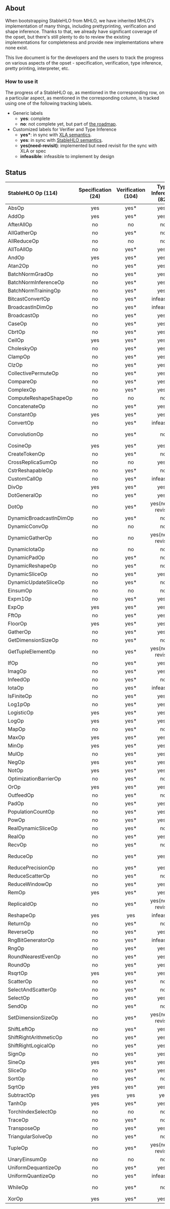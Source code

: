 ## About

When bootstrapping StableHLO from MHLO, we have inherited MHLO's implementation
of many things, including prettyprinting, verification and shape inference.
Thanks to that, we already have significant coverage of the opset, but there's
still plenty to do to review the existing implementations for completeness and
provide new implementations where none exist.

This live document is for the developers and the users to track the progress on
various aspects of the opset - specification, verification, type inference,
pretty printing, interpreter, etc.

### How to use it

The progress of a StableHLO op, as mentioned in the corresponding row, on a
particular aspect, as mentioned in the corresponding column, is tracked using
one of the following tracking labels.

 - Generic labels
    - **yes**: complete
    - **no**: not complete yet, but part of [the roadmap](https://github.com/openxla/stablehlo#roadmap).
 - Customized labels for Verifier and Type Inference
    - **yes\***: in sync with  [XLA semantics](https://www.tensorflow.org/xla/operation_semantics).
    - **yes**: in sync with [StableHLO semantics](https://github.com/openxla/stablehlo/blob/main/docs/spec_draft.md).
    - **yes(need-revisit)**: implemented but need revisit for the sync with XLA or spec
    - **infeasible**: infeasible to implement by design

## Status

| StableHLO Op (114)      | Specification (24) | Verification (104) | Type Inference (82) | Pretty Printing (77) | Interpreter (10) |
|:------------------------|:------------------:|:------------------:|:-------------------:|:--------------------:|:----------------:|
| AbsOp                   |        yes         |        yes*        |        yes*         |         yes          |        no        |
| AddOp                   |        yes         |        yes*        |        yes*         |         yes          |       yes        |
| AfterAllOp              |         no         |         no         |         no          |         yes          |        no        |
| AllGatherOp             |         no         |        yes*        |         no          |          no          |        no        |
| AllReduceOp             |         no         |         no         |         no          |          no          |        no        |
| AllToAllOp              |         no         |        yes*        |        yes*         |          no          |        no        |
| AndOp                   |        yes         |        yes*        |        yes*         |         yes          |        no        |
| Atan2Op                 |         no         |        yes*        |        yes*         |         yes          |        no        |
| BatchNormGradOp         |         no         |        yes*        |        yes*         |          no          |        no        |
| BatchNormInferenceOp    |         no         |        yes*        |        yes*         |          no          |        no        |
| BatchNormTrainingOp     |         no         |        yes*        |        yes*         |          no          |        no        |
| BitcastConvertOp        |         no         |        yes*        |     infeasible      |         yes          |        no        |
| BroadcastInDimOp        |         no         |        yes*        |     infeasible      |          no          |        no        |
| BroadcastOp             |         no         |        yes*        |        yes*         |          no          |        no        |
| CaseOp                  |         no         |        yes*        |        yes*         |          no          |        no        |
| CbrtOp                  |         no         |        yes*        |        yes*         |         yes          |        no        |
| CeilOp                  |        yes         |        yes*        |        yes*         |         yes          |       yes        |
| CholeskyOp              |         no         |        yes*        |        yes*         |         yes          |        no        |
| ClampOp                 |         no         |        yes*        |        yes*         |         yes          |        no        |
| ClzOp                   |         no         |        yes*        |        yes*         |         yes          |        no        |
| CollectivePermuteOp     |         no         |        yes*        |        yes*         |          no          |        no        |
| CompareOp               |         no         |        yes*        |        yes*         |         yes          |        no        |
| ComplexOp               |         no         |        yes*        |        yes*         |         yes          |        no        |
| ComputeReshapeShapeOp   |         no         |         no         |         no          |         yes          |        no        |
| ConcatenateOp           |         no         |        yes*        |        yes*         |         yes          |        no        |
| ConstantOp              |        yes         |        yes*        |        yes*         |         yes          |       yes        |
| ConvertOp               |         no         |        yes*        |     infeasible      |         yes          |        no        |
| ConvolutionOp           |         no         |        yes*        |         no          |  yes(need-revisit)   |        no        |
| CosineOp                |        yes         |        yes*        |        yes*         |         yes          |       yes        |
| CreateTokenOp           |         no         |        yes*        |         no          |         yes          |        no        |
| CrossReplicaSumOp       |         no         |         no         |        yes*         |          no          |        no        |
| CstrReshapableOp        |         no         |        yes*        |         no          |         yes          |        no        |
| CustomCallOp            |         no         |        yes*        |     infeasible      |         yes          |        no        |
| DivOp                   |        yes         |        yes*        |        yes*         |         yes          |        no        |
| DotGeneralOp            |         no         |        yes*        |        yes*         |          no          |        no        |
| DotOp                   |         no         |        yes*        |  yes(need-revisit)  |         yes          |        no        |
| DynamicBroadcastInDimOp |         no         |        yes*        |         no          |          no          |        no        |
| DynamicConvOp           |         no         |         no         |         no          |          no          |        no        |
| DynamicGatherOp         |         no         |         no         |  yes(need-revisit)  |          no          |        no        |
| DynamicIotaOp           |         no         |         no         |         no          |         yes          |        no        |
| DynamicPadOp            |         no         |        yes*        |         no          |         yes          |        no        |
| DynamicReshapeOp        |         no         |        yes*        |         no          |         yes          |        no        |
| DynamicSliceOp          |         no         |        yes*        |        yes*         |          no          |        no        |
| DynamicUpdateSliceOp    |         no         |        yes*        |         no          |         yes          |        no        |
| EinsumOp                |         no         |         no         |         no          |          no          |        no        |
| Expm1Op                 |         no         |        yes*        |        yes*         |         yes          |        no        |
| ExpOp                   |        yes         |        yes*        |        yes*         |         yes          |        no        |
| FftOp                   |         no         |        yes*        |        yes*         |          no          |        no        |
| FloorOp                 |        yes         |        yes*        |        yes*         |         yes          |       yes        |
| GatherOp                |         no         |        yes*        |        yes*         |          no          |        no        |
| GetDimensionSizeOp      |         no         |        yes*        |         no          |         yes          |        no        |
| GetTupleElementOp       |         no         |        yes*        |  yes(need-revisit)  |         yes          |        no        |
| IfOp                    |         no         |        yes*        |        yes*         |          no          |        no        |
| ImagOp                  |         no         |        yes*        |        yes*         |         yes          |        no        |
| InfeedOp                |         no         |        yes*        |         no          |          no          |        no        |
| IotaOp                  |         no         |        yes*        |     infeasible      |         yes          |        no        |
| IsFiniteOp              |         no         |        yes*        |        yes*         |         yes          |        no        |
| Log1pOp                 |         no         |        yes*        |        yes*         |         yes          |        no        |
| LogisticOp              |        yes         |        yes*        |        yes*         |         yes          |        no        |
| LogOp                   |        yes         |        yes*        |        yes*         |         yes          |        no        |
| MapOp                   |         no         |        yes*        |         no          |          no          |        no        |
| MaxOp                   |        yes         |        yes*        |        yes*         |         yes          |        no        |
| MinOp                   |        yes         |        yes*        |        yes*         |         yes          |        no        |
| MulOp                   |         no         |        yes*        |        yes*         |         yes          |        no        |
| NegOp                   |        yes         |        yes*        |        yes*         |         yes          |       yes        |
| NotOp                   |        yes         |        yes*        |        yes*         |         yes          |        no        |
| OptimizationBarrierOp   |         no         |        yes*        |         no          |         yes          |        no        |
| OrOp                    |        yes         |        yes*        |        yes*         |         yes          |        no        |
| OutfeedOp               |         no         |        yes*        |         no          |          no          |        no        |
| PadOp                   |         no         |        yes*        |        yes*         |          no          |        no        |
| PopulationCountOp       |         no         |        yes*        |        yes*         |         yes          |        no        |
| PowOp                   |         no         |        yes*        |        yes*         |         yes          |        no        |
| RealDynamicSliceOp      |         no         |        yes*        |         no          |         yes          |        no        |
| RealOp                  |         no         |        yes*        |        yes*         |         yes          |        no        |
| RecvOp                  |         no         |        yes*        |         no          |          no          |        no        |
| ReduceOp                |         no         |        yes*        |        yes*         |  yes(need-revisit)   |        no        |
| ReducePrecisionOp       |         no         |        yes*        |        yes*         |         yes          |        no        |
| ReduceScatterOp         |         no         |        yes*        |         no          |          no          |        no        |
| ReduceWindowOp          |         no         |        yes*        |        yes*         |          no          |        no        |
| RemOp                   |        yes         |        yes*        |        yes*         |         yes          |        no        |
| ReplicaIdOp             |         no         |        yes*        |  yes(need-revisit)  |         yes          |        no        |
| ReshapeOp               |        yes         |        yes         |     infeasible      |         yes          |       yes        |
| ReturnOp                |         no         |        yes*        |         no          |         yes          |        no        |
| ReverseOp               |         no         |        yes*        |        yes*         |          no          |        no        |
| RngBitGeneratorOp       |         no         |        yes*        |     infeasible      |         yes          |        no        |
| RngOp                   |         no         |        yes*        |        yes*         |         yes          |        no        |
| RoundNearestEvenOp      |         no         |        yes*        |        yes*         |         yes          |        no        |
| RoundOp                 |         no         |        yes*        |        yes*         |         yes          |        no        |
| RsqrtOp                 |        yes         |        yes*        |        yes*         |         yes          |        no        |
| ScatterOp               |         no         |        yes*        |         no          |          no          |        no        |
| SelectAndScatterOp      |         no         |        yes*        |         no          |          no          |        no        |
| SelectOp                |         no         |        yes*        |        yes*         |         yes          |        no        |
| SendOp                  |         no         |        yes*        |         no          |          no          |        no        |
| SetDimensionSizeOp      |         no         |        yes*        |  yes(need-revisit)  |         yes          |        no        |
| ShiftLeftOp             |         no         |        yes*        |        yes*         |         yes          |        no        |
| ShiftRightArithmeticOp  |         no         |        yes*        |        yes*         |         yes          |        no        |
| ShiftRightLogicalOp     |         no         |        yes*        |        yes*         |         yes          |        no        |
| SignOp                  |         no         |        yes*        |        yes*         |         yes          |        no        |
| SineOp                  |        yes         |        yes*        |        yes*         |         yes          |       yes        |
| SliceOp                 |         no         |        yes*        |        yes*         |          no          |        no        |
| SortOp                  |         no         |        yes*        |         no          |          no          |        no        |
| SqrtOp                  |        yes         |        yes*        |        yes*         |         yes          |        no        |
| SubtractOp              |        yes         |        yes         |         yes         |         yes          |       yes        |
| TanhOp                  |        yes         |        yes*        |        yes*         |         yes          |       yes        |
| TorchIndexSelectOp      |         no         |         no         |         no          |          no          |        no        |
| TraceOp                 |         no         |        yes*        |         no          |         yes          |        no        |
| TransposeOp             |         no         |        yes*        |        yes*         |          no          |        no        |
| TriangularSolveOp       |         no         |        yes*        |         no          |          no          |        no        |
| TupleOp                 |         no         |        yes*        |  yes(need-revisit)  |         yes          |        no        |
| UnaryEinsumOp           |         no         |         no         |         no          |          no          |        no        |
| UniformDequantizeOp     |         no         |        yes*        |        yes*         |         yes          |        no        |
| UniformQuantizeOp       |         no         |        yes*        |     infeasible      |         yes          |        no        |
| WhileOp                 |         no         |        yes*        |         no          |  yes(need-revisit)   |        no        |
| XorOp                   |        yes         |        yes*        |        yes*         |         yes          |        no        |
